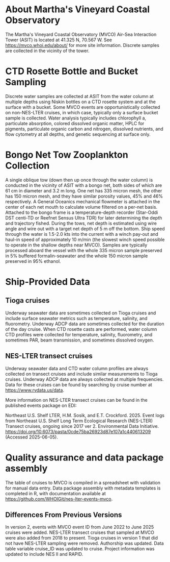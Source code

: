 # About Martha's Vineyard Coastal Observatory

The Martha's Vineyard Coastal Observatory (MVCO) Air-Sea Interaction Tower (ASIT) is located at 41.325 N, 70.567 W. See https://mvco.whoi.edu/about/ for more site information. Discrete samples are collected in the vicinity of the tower.

# CTD Rosette Bottle and Bucket Sampling

Discrete water samples are collected at ASIT from the water column at multiple depths using Niskin bottles on a CTD rosette system and at the surface with a bucket. Some MVCO events are opportunistically collected on non-NES-LTER cruises, in which case, typically only a surface bucket sample is collected. Water analysis typically includes chlorophyll a, particulate absorption, colored dissolved organic matter, HPLC for pigments, particulate organic carbon and nitrogen, dissolved nutrients, and flow cytometry at all depths, and genetic sequencing at surface only.

# Bongo Net Tow Zooplankton Collection

A single oblique tow (down then up once through the water column) is conducted in the vicinity of ASIT with a bongo net, both sides of which are 61 cm in diameter and 3.2 m long. One net has 335 micron mesh, the other has 150 micron mesh, and they have similar porosity values, 45% and 46% respectively. A General Oceanics mechanical flowmeter is attached in the center of each net mouth to calculate volume filtered on a per-net basis. Attached to the bongo frame is a temperature-depth recorder (Star-Oddi DST centi-TD or Reefnet Sensus Ultra TDR) for later determining the depth and trajectory fished. During the tows, net depth is estimated using wire angle and wire out with a target net depth of 5 m off the bottom. Ship speed through the water is 1.5-2.0 kts into the current with a winch pay-out and haul-in speed of approximately 10 m/min (the slowest winch speed possible to operate in the shallow depths near MVCO). Samples are typically processed aboard the vessel with the whole 335 micron sample preserved in 5% buffered formalin-seawater and the whole 150 micron sample preserved in 95% ethanol.

# Ship-Provided Data
## Tioga cruises
Underway seawater data are sometimes collected on Tioga cruises and include surface seawater metrics such as temperature, salinity, and fluorometry. Underway ADCP data are sometimes collected for the duration of the day cruise. When CTD rosette casts are performed, water column CTD profiles were collected for temperature, salinity, fluorometry, and sometimes PAR, beam transmission, and sometimes dissolved oxygen.

## NES-LTER transect cruises
Underway seawater data and CTD water column profiles are always collected on transect cruises and include similar measurements to Tioga cruises. Underway ADCP data are always collected at multiple frequencies. Data for these cruises can be found by searching by cruise number at https://www.rvdata.us/data. 

More information on NES-LTER transect cruises can be found in the published events package on EDI: 

Northeast U.S. Shelf LTER, H.M. Sosik, and E.T. Crockford. 2025. Event logs from Northeast U.S. Shelf Long Term Ecological Research (NES-LTER) Transect cruises, ongoing since 2017 ver 2. Environmental Data Initiative. https://doi.org/10.6073/pasta/0cde75ba26923d87e107a1c440613209 (Accessed 2025-06-05).

# Quality assurance and data package assembly

The table of cruises to MVCO is compiled in a spreadsheet with validation for manual data entry. Data package assembly with metadata templates is completed in R, with documentation available at https://github.com/WHOIGit/nes-lter-events-mvco. 


## Differences From Previous Versions

In version 2, events with MVCO event ID from June 2022 to June 2025 cruises were added. NES-LTER transect cruises that sampled at MVCO were also added from 2018 to present. Tioga cruises in version 1 that did not have NES-LTER sampling were removed. Authorship was updated. Data table variable cruise_ID was updated to cruise. Project information was updated to include NES II and RAPID. 
